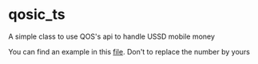 # qosic_ts

A simple class to use QOS's api to handle USSD mobile money

You can find an example in this [file](/tests/example.test.ts). Don't to replace the number by yours
